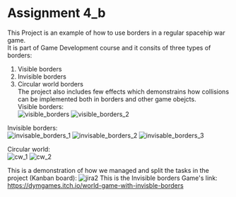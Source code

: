 # Assignment 4_b  
This Project is an example of how to use borders in a regular spacehip war game.  
It is part of Game Development course and it consits of three types of borders:  
1. Visible borders  
2. Invisible borders  
3. Circular world borders  
The project also includes few effects which demonstrains how collisions can be implemented both in borders and other game obejcts.  
Visible borders:  
![visible_borders](https://user-images.githubusercontent.com/73671381/99460692-fcbbb700-2938-11eb-8395-81b190509ad8.jpg)
![visible_borders_2](https://user-images.githubusercontent.com/73671381/99460695-fe857a80-2938-11eb-9e78-e282759aacb5.jpg)

Invisible borders:  
![invisable_borders_1](https://user-images.githubusercontent.com/73671381/99460700-00e7d480-2939-11eb-89f5-3ff631a2b216.jpg)
![invisable_borders_2](https://user-images.githubusercontent.com/73671381/99460705-03e2c500-2939-11eb-9794-d1856eb054f0.jpg)
![invisable_borders_3](https://user-images.githubusercontent.com/73671381/99460708-0513f200-2939-11eb-9353-381f83a86f5d.jpg)

Circular world:  
![cw_1](https://user-images.githubusercontent.com/73671381/99460714-06451f00-2939-11eb-9f1b-169df994aae7.jpg)
![cw_2](https://user-images.githubusercontent.com/73671381/99460716-07764c00-2939-11eb-9178-2833dcbe0ccd.jpg)

This is a demonstration of how we managed and split the tasks in the project (Kanban board):
![jira2](https://user-images.githubusercontent.com/73671381/99461591-bf582900-293a-11eb-8ceb-b902b939ef29.jpg)
This is the Invisible borders Game's link:  
https://dymgames.itch.io/world-game-with-invisble-borders
